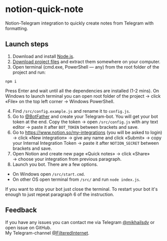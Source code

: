 # notion-quick-note

Notion-Telegram integration to quickly create notes from Telegram with formatting.

## Launch steps

1. Download and install [Node.js](https://nodejs.org/en/download/).
2. [Download project files](https://github.com/mikhailsdv/notion-quick-note/archive/main.zip) and extract them somewhere on your computer.
3. Open terminal (cmd.exe, PowerShell — any) from the root folder of the project and run:

```
npm i
```

Press Enter and wait until all the dependencies are installed (1-2 mins). On Windows to launch terminal you can open root folder of the project → click «File» on the top left corner → Windows PowerShell.

4. Find `/src/config.example.js` and rename it to `config.js`.
5. Go to [@BotFather](https://t.me/BotFather) and create your Telegram-bot. You will get your bot token at the end. Copy the token → open `/src/config.js` with any text editor → paste it after `BOT_TOKEN` between brackets and save.
6. Go to https://www.notion.so/my-integrations (you will be asked to login) → click «New integration» → give any name and click «Submit» → copy your Internal Integration Token → paste it after `NOTION_SECRET` between brackets and save.
7. Open Notion and create new page «Quick notes» → click «Share» → choose your integration from previous paragraph.
8. Launch you bot. There are a few options.

-   On Windows open `/src/start.cmd`.
-   On other OS open terminal from `/src/` and run `node index.js`.

If you want to stop your bot just close the terminal. To restart your bot it's enough to just repeat paragraph 6 of the instruction.

## Feedback

If you have any issues you can contact me via Telegram [@mikhailsdv](https://t.me/mikhailsdv) or open issue on GitHub.  
My Telegram-channel [@FilteredInternet](https://t.me/FilteredInternet).
